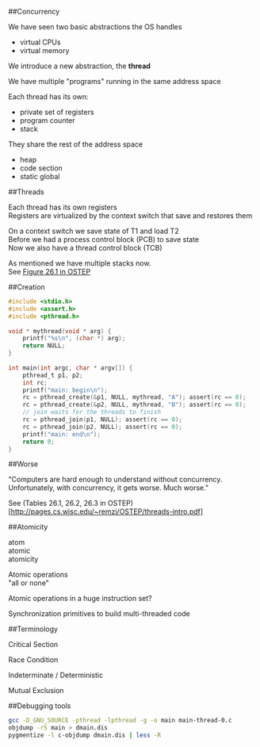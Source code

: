 ##Concurrency  
  
We have seen two basic abstractions the OS handles  
- virtual CPUs  
- virtual memory  
  
We introduce a new abstraction, the __thread__  
  
We have multiple "programs" running in the same address space  
  
Each thread has its own:  
- private set of registers  
- program counter  
- stack  
  
They share the rest of the address space  
- heap  
- code section  
- static global  
  
  
##Threads  
  
Each thread has its own registers  
Registers are virtualized by the context switch that save and restores them  
  
On a context switch we save state of T1 and load T2  
Before we had a process control block (PCB) to save state  
Now we also have a thread control block (TCB)  
  
As mentioned we have multiple stacks now.  
See [Figure 26.1 in OSTEP](http://pages.cs.wisc.edu/~remzi/OSTEP/threads-intro.pdf)
  
  
##Creation  
  
```c  
#include <stdio.h>  
#include <assert.h>  
#include <pthread.h>  
  
void * mythread(void * arg) {  
    printf("%s\n", (char *) arg);  
    return NULL;  
}  
  
int main(int argc, char * argv[]) {  
    pthread_t p1, p2;  
    int rc;  
    printf("main: begin\n");  
    rc = pthread_create(&p1, NULL, mythread, "A"); assert(rc == 0);  
    rc = pthread_create(&p2, NULL, mythread, "B"); assert(rc == 0);  
    // join waits for the threads to finish  
    rc = pthread_join(p1, NULL); assert(rc == 0);  
    rc = pthread_join(p2, NULL); assert(rc == 0);  
    printf("main: end\n");  
    return 0;  
}  
```  
  
  
##Worse  
  
"Computers are hard enough to understand without concurrency.   
Unfortunately, with concurrency, it gets worse. Much worse."  
  
See (Tables 26.1, 26.2, 26.3 in OSTEP)[http://pages.cs.wisc.edu/~remzi/OSTEP/threads-intro.pdf]  
  
  
##Atomicity  
  
atom  
atomic  
atomicity  
  
Atomic operations  
"all or none"  
  
Atomic operations in a huge instruction set?  
  
Synchronization primitives to build multi-threaded code  
  
  
##Terminology  
  
Critical Section  
  
Race Condition  
  
Indeterminate / Deterministic  
  
Mutual Exclusion  
  
  
  
  
  
  
##Debugging tools  
  
```bash  
gcc -D_GNU_SOURCE -pthread -lpthread -g -o main main-thread-0.c  
objdump -rS main > dmain.dis  
pygmentize -l c-objdump dmain.dis | less -R  
```  
